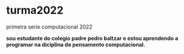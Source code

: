# turma2022

primeira serie computacional 2022

**sou estudante do colegio padre pedro baltzar e estou aprendendo a programar na diciplina de pensamento computacional.**
